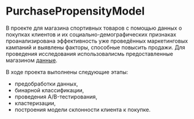 # PurchasePropensityModel

В проекте для магазина спортивных товаров с помощью данных о покупках клиентов и их социально-демографических признаках проанализирована эффективность уже проведённых маркетинговых кампаний и выявлены факторы, способные повысить продажи. Для проведения исследования использовалисмь предоставленные магазином [данные](https://drive.google.com/drive/folders/1wk3vMP8PnMIgzNz1Rfkbp8ZCylz5dPsk).  
  
В ходе проекта выполнены следующие этапы:
- предобработки данных,  
- бинарной классификации,  
- проведения A/B-тестирования,  
- кластеризации,  
- построения модели склонности клиента к покупке.

